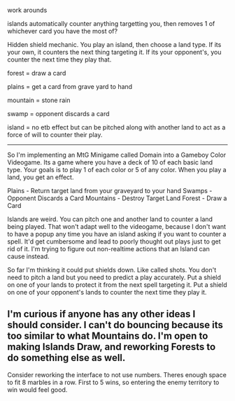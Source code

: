 work arounds

islands automatically counter anything targetting you, then removes 1 of whichever card you have the most of?

Hidden shield mechanic. You play an island, then choose a land type. If its your own, it counters the next thing targeting it. If its your opponent's, you counter the next time they play that.

forest = draw a card

plains = get a card from grave yard to hand

mountain = stone rain

swamp = opponent discards a card

island = no etb effect but can be pitched along with another land to act as a force of will to counter their play.

---
So I'm implementing an MtG Minigame called Domain into a Gameboy Color Videogame. Its a game where you have a deck of 10 of each basic land type. Your goals is to play 1 of each color or 5 of any color. When you play a land, you get an effect.

Plains - Return target land from your graveyard to your hand
Swamps - Opponent Discards a Card
Mountains - Destroy Target Land
Forest - Draw a Card

Islands are weird. You can pitch one and another land to counter a land being played. That won't adapt well to the videogame, because I don't want to have a popup any time you have an island asking if you want to counter a spell. It'd get cumbersome and lead to poorly thought out plays just to get rid of it. I'm trying to figure out non-realtime actions that an Island can cause instead.

So far I'm thinking it could put shields down. Like called shots. You don't need to pitch a land but you need to predict a play accurately. Put a shield on one of your lands to protect it from the next spell targeting it. Put a shield on one of your opponent's lands to counter the next time they play it.

I'm curious if anyone has any other ideas I should consider. I can't do bouncing because its too similar to what Mountains do. I'm open to making Islands Draw, and reworking Forests to do something else as well.
---

Consider reworking the interface to not use numbers. Theres enough space to fit 8 marbles in a row. First to 5 wins, so entering the enemy territory to win would feel good.
